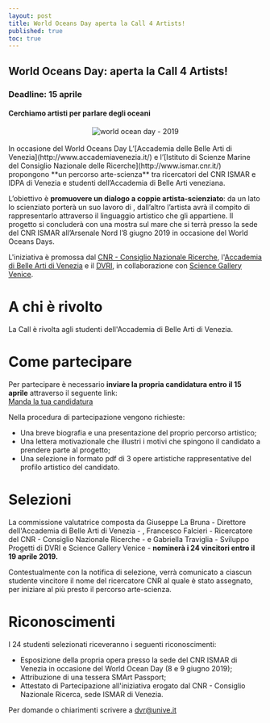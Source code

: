 ```yaml
---
layout: post
title: World Oceans Day aperta la Call 4 Artists!
published: true
toc: true
---
```

## World Oceans Day: aperta la Call 4 Artists!
### Deadline: 15 aprile
#### Cerchiamo artisti per parlare degli oceani
<div style="text-align:center">
  <img src="{{ site.baseurl }}/assets/progetti/caffe/wod.png" alt="world ocean day - 2019" />
</div>
<br>
In occasione del World Oceans Day L’[Accademia delle Belle Arti di Venezia](http://www.accademiavenezia.it/) e l’[Istituto di Scienze Marine del Consiglio Nazionale delle Ricerche](http://www.ismar.cnr.it/) propongono  **un percorso arte-scienza** tra ricercatori del CNR ISMAR e IDPA di Venezia e studenti dell’Accademia di Belle Arti veneziana.

L’obiettivo è **promuovere un dialogo a coppie artista-scienziato**: da un lato lo scienziato porterà un suo lavoro di , dall’altro l’artista avrà il compito di rappresentarlo attraverso il linguaggio artistico che gli appartiene.  Il progetto si concluderà con una mostra sul mare che si terrà presso la sede del CNR ISMAR all’Arsenale Nord l’8 giugno 2019 in occasione del World Oceans Days.

L'iniziativa è promossa dal [CNR - Consiglio Nazionale Ricerche](www.cnr.it), l'[Accademia di Belle Arti di Venezia](http://www.accademiavenezia.it/) e il [DVRI](distrettovenezianoricerca.it), in collaborazione con [Science Gallery Venice](venice.sciencegallery.com).

# A chi è rivolto
La Call è rivolta agli studenti dell'Accademia di Belle Arti di Venezia.

# Come partecipare
Per partecipare è necessario **inviare la propria candidatura entro il 15 aprile** attraverso il seguente link:
<br>
<a class="link button" href="https://docs.google.com/forms/d/e/1FAIpQLSdJy_XHDl67S1g2qhytP9PsqvGDxtUt4OMlD3RWm9gnjhsO5A/viewform?vc=0&c=0&w=1">Manda la tua candidatura</a>

Nella procedura di partecipazione vengono richieste:
- Una breve biografia e una presentazione del proprio percorso artistico;
- Una lettera motivazionale che illustri i motivi che spingono il candidato a prendere parte al progetto;
- Una selezione in formato pdf di 3 opere artistiche rappresentative del profilo artistico del candidato.

# Selezioni
La commissione valutatrice composta da Giuseppe La Bruna - Direttore dell'Accademia di Belle Arti di Venezia - , Francesco Falcieri - Ricercatore del CNR - Consiglio Nazionale Ricerche - e Gabriella Traviglia - Sviluppo Progetti di DVRI e Science Gallery Venice - **nominerà i 24 vincitori entro il 19 aprile 2019.**

Contestualmente con la notifica di selezione, verrà comunicato a ciascun studente vincitore il nome del ricercatore CNR al quale è stato assegnato, per iniziare al più presto il percorso arte-scienza.

# Riconoscimenti
I 24 studenti selezionati riceveranno i seguenti riconoscimenti:
- Esposizione della propria opera presso la sede del CNR ISMAR di Venezia in occasione del World Ocean Day (8 e 9 giugno 2019);
- Attribuzione di una tessera SMArt Passport;
- Attestato di Partecipazione all'iniziativa erogato dal CNR - Consiglio Nazionale Ricerca, sede ISMAR di Venezia.

Per domande o chiarimenti scrivere a dvr@unive.it

